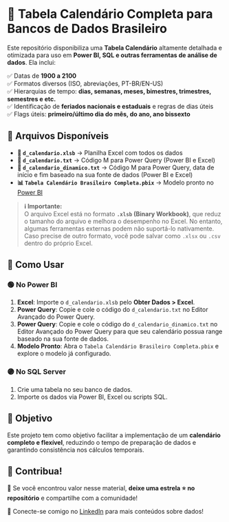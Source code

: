# 📅 Tabela Calendário Completa para Bancos de Dados Brasileiro  

Este repositório disponibiliza uma **Tabela Calendário** altamente detalhada e otimizada para uso em **Power BI, SQL e outras ferramentas de análise de dados**. Ela inclui:  

✅ Datas de **1900 a 2100**  
✅ Formatos diversos (ISO, abreviações, PT-BR/EN-US)  
✅ Hierarquias de tempo: **dias, semanas, meses, bimestres, trimestres, semestres e etc.**  
✅ Identificação de **feriados nacionais e estaduais** e regras de dias úteis  
✅ Flags úteis: **primeiro/último dia do mês, do ano, ano bissexto**  

## 📂 Arquivos Disponíveis  

- **📄 `d_calendario.xlsb`** → Planilha Excel com todos os dados  
- **📜 `d_calendario.txt`** → Código M para Power Query (Power BI e Excel)
- **📜 `d_calendario_dinamico.txt`** → Código M para Power Query, data de início e fim baseado na sua fonte de dados (Power BI e Excel) 
- **📊 `Tabela Calendário Brasileiro Completa.pbix`** → Modelo pronto no [Power BI](https://app.powerbi.com/view?r=eyJrIjoiOWJmMjAzM2UtYTdkZi00ODFiLWI5MjItYzgwMGI0NGY2MWRjIiwidCI6IjVmNmZmN2JiLTQ2Y2QtNGM0Zi1hNjcwLTI1ZWNiMmI3OWJjZSJ9&embedImagePlaceholder=true)

> **ℹ️ Importante:**  
> O arquivo Excel está no formato **`.xlsb` (Binary Workbook)**, que reduz o tamanho do arquivo e melhora o desempenho no Excel. No entanto, algumas ferramentas externas podem não suportá-lo nativamente. Caso precise de outro formato, você pode salvar como `.xlsx` ou `.csv` dentro do próprio Excel.

## 📌 Como Usar  

### 🟢 No Power BI  
1. **Excel**: Importe o `d_calendario.xlsb` pelo **Obter Dados > Excel**.  
2. **Power Query**: Copie e cole o código do `d_calendario.txt` no Editor Avançado do Power Query.  
3. **Power Query**: Copie e cole o código do `d_calendario_dinamico.txt` no Editor Avançado do Power Query para que seu calendário possua range baseado na sua fonte de dados.
4. **Modelo Pronto**: Abra o `Tabela Calendário Brasileiro Completa.pbix` e explore o modelo já configurado.  

### 🟣 No SQL Server  
1. Crie uma tabela no seu banco de dados.  
2. Importe os dados via Power BI, Excel ou scripts SQL.  

## 🎯 Objetivo  

Este projeto tem como objetivo facilitar a implementação de um **calendário completo e flexível**, reduzindo o tempo de preparação de dados e garantindo consistência nos cálculos temporais.  

## 🔗 Contribua!  

📢 Se você encontrou valor nesse material, **deixe uma estrela ⭐ no repositório** e compartilhe com a comunidade!  

🚀 Conecte-se comigo no [LinkedIn](https://www.linkedin.com/in/travallons/) para mais conteúdos sobre dados!  

